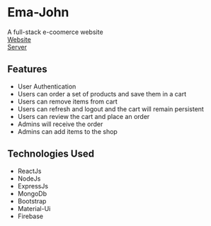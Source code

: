 # Ema-John
A full-stack e-coomerce website<br/>
[Website](https://ema-john-simple-919b1.firebaseapp.com/shop)<br/>
[Server](https://ancient-depths-25434.herokuapp.com/)<br/>
## Features
- User  Authentication
- Users can order a set of products and save them in a cart
- Users can remove items from cart
- Users can refresh and logout and the cart will remain persistent
- Users can review the cart and place an order
- Admins will receive the order
- Admins can add items to the shop
## Technologies Used
- ReactJs
- NodeJs
- ExpressJs
- MongoDb
- Bootstrap
- Material-Ui
- Firebase